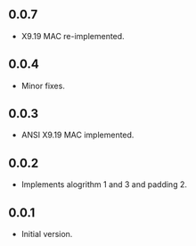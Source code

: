 ## 0.0.7

- X9.19 MAC re-implemented.

## 0.0.4

- Minor fixes.

## 0.0.3

- ANSI X9.19 MAC implemented.

## 0.0.2

- Implements alogrithm 1 and 3 and padding 2.
## 0.0.1

- Initial version.